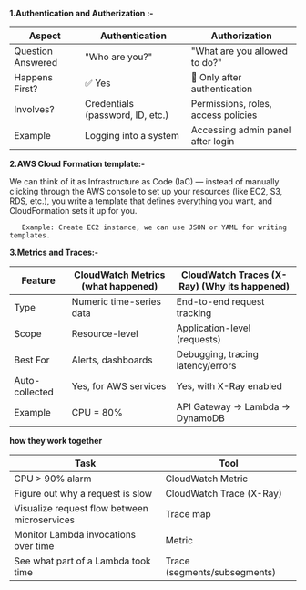 **1.Authentication and Autherization :-**

  | **Aspect**            | **Authentication**                  | **Authorization**                       |
  | -----------------   | -------------------------------- | ----------------------------------- |
  | Question Answered   | "Who are you?"                   | "What are you allowed to do?"       |
  | Happens First?      | ✅ Yes                            | 🚫 Only after authentication        |
  | Involves?           | Credentials (password, ID, etc.) | Permissions, roles, access policies |
  | Example             | Logging into a system            | Accessing admin panel after login   |



**2.AWS Cloud Formation template:-**
  
   We can think of it as Infrastructure as Code (IaC) — instead of manually clicking through the AWS console to set up your resources (like EC2, S3, RDS, etc.), you write a template that defines everything you want, and CloudFormation sets it up for you.

       Example: Create EC2 instance, we can use JSON or YAML for writing templates.


**3.Metrics and Traces:-**

  | Feature        | CloudWatch Metrics (what happened)| CloudWatch Traces (X-Ray) (Why its happened)|
  | --------------  | ------------------------          | --------------------------------- |
  | Type            | Numeric time-series data          | End-to-end request tracking       |
  | Scope           | Resource-level                    | Application-level (requests)      |
  | Best For        | Alerts, dashboards                | Debugging, tracing latency/errors |
  | Auto-collected  | Yes, for AWS services             | Yes, with X-Ray enabled           |
  | Example         | CPU = 80%                         | API Gateway → Lambda → DynamoDB   |

**how they work together**

   | Task                                         | Tool                         |
   | -------------------------------------------- | ---------------------------- |
   | CPU > 90% alarm                              | CloudWatch Metric            |
   | Figure out why a request is slow             | CloudWatch Trace (X-Ray)     |
   | Visualize request flow between microservices | Trace map                    |
   | Monitor Lambda invocations over time         | Metric                       |
   | See what part of a Lambda took time          | Trace (segments/subsegments) |

